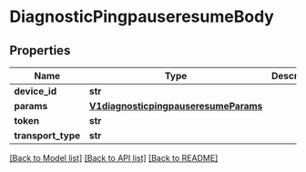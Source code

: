 # DiagnosticPingpauseresumeBody

## Properties
Name | Type | Description | Notes
------------ | ------------- | ------------- | -------------
**device_id** | **str** |  | [optional] 
**params** | [**V1diagnosticpingpauseresumeParams**](V1diagnosticpingpauseresumeParams.md) |  | [optional] 
**token** | **str** |  | [optional] 
**transport_type** | **str** |  | [optional] 

[[Back to Model list]](../README.md#documentation-for-models) [[Back to API list]](../README.md#documentation-for-api-endpoints) [[Back to README]](../README.md)

